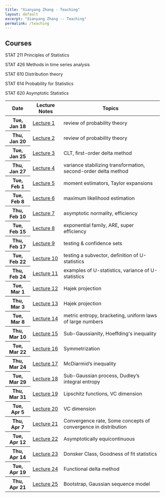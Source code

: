 ```yaml
---
title: "Xianyang Zhang - Teaching"
layout: default
excerpt: "Xianyang Zhang -- Teaching"
permalink: /teaching
---
```


<div markdown="0" class="hero-body">
  <div class="container">
    <article class="media">
      <div class="media-content">
        <div class="content">
          <h1>Courses</h1>
        </div>
      </div>
    </article>
    <article class="media">
      <div class="media-content">
        <div class="content">
          <p>
          STAT 211 Principles of Statistics
          </p>
        </div>
      </div>
    </article>
    <article class="media">
      <div class="media-content">
        <div class="content">
          <p>
          STAT 426 Methods in time series analysis
          </p>
        </div>
      </div>
    </article>
    <article class="media">
      <div class="media-content">
        <div class="content">
          <p>
          STAT 610 Distribution theory
          </p>
        </div>
      </div>
    </article>
    <article class="media">
      <div class="media-content">
        <div class="content">
          <p>
          STAT 614 Probability for Statistics
          </p>
        </div>
      </div>
    </article>
    <article class="media">
      <div class="media-content">
        <div class="content">
          <p>
          STAT 620 Asymptotic Statistics
          </p>
          <p>
            <table class="table">
              <thead>
                <tr><th>Date</th><th>Lecture Notes</th><th>Topics</th></tr>
              </thead>
              <!-- <tfoot>
                <tr><th>Date</th><th>Lecture Notes</th><th>Topics</th></tr>
              </tfoot> -->
              <tbody>
                <tr><th>Tue, Jan 18</th><td><a href="/downloads/620sp22/Jan-18.pdf">Lecture 1</a></td><td>review of probability theory</td></tr>
                <tr><th>Thu, Jan 20</th><td><a href="/downloads/620sp22/Jan-20.pdf">Lecture 2</a></td><td>review of probability theory</td></tr>
                <tr><th>Tue, Jan 25</th><td><a href="/downloads/620sp22/Jan-25.pdf">Lecture 3</a></td><td>CLT, first-order delta method</td></tr>
                <tr><th>Thu, Jan 27</th><td><a href="/downloads/620sp22/Jan-27.pdf">Lecture 4</a></td><td>variance stabilizing transformation, second-order delta method</td></tr>
                <tr><th>Tue, Feb 1</th><td><a href="/downloads/620sp22/Feb-1.pdf">Lecture 5</a></td><td>moment estimators, Taylor expansions</td></tr>
                <tr><th>Tue, Feb 8</th><td><a href="/downloads/620sp22/Feb-8.pdf">Lecture 6</a></td><td>maximum likelihood estimation</td></tr>
                <tr><th>Thu, Feb 10</th><td><a href="/downloads/620sp22/Feb-10.pdf">Lecture 7</a></td><td>asymptotic normality, efficiency</td></tr>
                <tr><th>Tue, Feb 15</th><td><a href="/downloads/620sp22/Feb-15.pdf">Lecture 8</a></td><td>exponential family, ARE, super efficiency</td></tr>
                <tr><th>Thu, Feb 17</th><td><a href="/downloads/620sp22/Feb-17.pdf">Lecture 9</a></td><td>testing & confidence sets</td></tr>
                <tr><th>Tue, Feb 22</th><td><a href="/downloads/620sp22/Feb-22.pdf">Lecture 10</a></td><td>testing a subvector, definition of U-statistics</td></tr>
                <tr><th>Thu, Feb 24</th><td><a href="/downloads/620sp22/Feb-24.pdf">Lecture 11</a></td><td>examples of U-statistics, variance of U-statistics</td></tr>
                <tr><th>Tue, Mar 1</th><td><a href="/downloads/620sp22/Mar-1.pdf">Lecture 12</a></td><td>Hajek projection</td></tr>
                <tr><th>Thu, Mar 3</th><td><a href="/downloads/620sp22/Mar-3.pdf">Lecture 13</a></td><td>Hajek projection</td></tr>
                <tr><th>Tue, Mar 8</th><td><a href="/downloads/620sp22/Mar-8.pdf">Lecture 14</a></td><td>metric entropy, bracketing, uniform laws of large numbers</td></tr>
                <tr><th>Thu, Mar 10</th><td><a href="/downloads/620sp22/Mar-10.pdf">Lecture 15</a></td><td>Sub-Gaussianity, Hoeffding's inequality</td></tr>
                <tr><th>Tue, Mar 22</th><td><a href="/downloads/620sp22/Mar-22.pdf">Lecture 16</a></td><td>Symmetrization</td></tr>               
                <tr><th>Thu, Mar 24</th><td><a href="/downloads/620sp22/Mar-24.pdf">Lecture 17</a></td><td>McDiarmid’s inequality</td></tr>
                <tr><th>Tue, Mar 29</th><td><a href="/downloads/620sp22/Mar-22.pdf">Lecture 18</a></td><td>Sub-Gaussian process, Dudley’s integral entropy</td></tr> 
                <tr><th>Thu, Mar 31</th><td><a href="/downloads/620sp22/Mar-24.pdf">Lecture 19</a></td><td>Lipschitz functions, VC dimension</td></tr>
               <tr><th>Tue, Apr 5</th><td><a href="/downloads/620sp22/Apr-5.pdf">Lecture 20</a></td><td>VC dimension</td></tr>
               <tr><th>Thu, Apr 7</th><td><a href="/downloads/620sp22/Apr-7.pdf">Lecture 21</a></td><td>Convergence rate, Some concepts of convergence in distribution</td></tr> 
               <tr><th>Tue, Apr 12</th><td><a href="/downloads/620sp22/Apr-12.pdf">Lecture 22</a></td><td>Asymptotically equicontinuous</td></tr>
               <tr><th>Thu, Apr 14</th><td><a href="/downloads/620sp22/Apr-14.pdf">Lecture 23</a></td><td>Donsker Class, Goodness of fit statistics</td></tr> 
               <tr><th>Tue, Apr 19</th><td><a href="/downloads/620sp22/Apr-19.pdf">Lecture 24</a></td><td>Functional delta method</td></tr>
               <tr><th>Thu, Apr 21</th><td><a href="/downloads/620sp22/Apr-21.pdf">Lecture 25</a></td><td>Bootstrap, Gaussian sequence model</td></tr> 
              </tbody>
            </table>
          </p>
        </div>
      </div>
    </article>
  </div>
</div>

